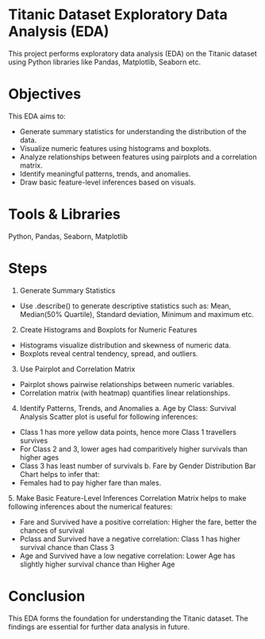 #  Titanic Dataset Exploratory Data Analysis (EDA)
This project performs exploratory data analysis (EDA) on the Titanic dataset using Python libraries like Pandas, Matplotlib, Seaborn etc.

 # Objectives
This EDA aims to:
- Generate summary statistics for understanding the distribution of the data.
- Visualize numeric features using histograms and boxplots.
- Analyze relationships between features using pairplots and a correlation matrix.
- Identify meaningful patterns, trends, and anomalies.
- Draw basic feature-level inferences based on visuals.

# Tools & Libraries
Python, Pandas, Seaborn, Matplotlib

# Steps

1. Generate Summary Statistics
- Use .describe() to generate descriptive statistics such as: Mean, Median(50% Quartile), Standard deviation, Minimum and maximum etc.

2. Create Histograms and Boxplots for Numeric Features
- Histograms visualize distribution and skewness of numeric data.
- Boxplots reveal central tendency, spread, and outliers.
  
3. Use Pairplot and Correlation Matrix
- Pairplot shows pairwise relationships between numeric variables.
- Correlation matrix (with heatmap) quantifies linear relationships.

4. Identify Patterns, Trends, and Anomalies
a. Age by Class: Survival Analysis Scatter plot is useful for following inferences:
- Class 1 has more yellow data points, hence more Class 1 travellers survives
- For Class 2 and 3, lower ages had comparitively higher survivals than higher ages
- Class 3 has least number of survivals
b. Fare by Gender Distribution Bar Chart helps to infer that:
- Females had to pay higher fare than males.

5️. Make Basic Feature-Level Inferences
Correlation Matrix helps to make following inferences about the numerical features:
- Fare and Survived have a positive correlation: Higher the fare, better the chances of survival
- Pclass and Survived have a negative correlation: Class 1 has higher survival chance than Class 3
- Age and Survived have a low negative correlation: Lower Age has slightly higher survival chance than Higher Age

# Conclusion
This EDA forms the foundation for understanding the Titanic dataset. The findings are essential for further data analysis in future.
